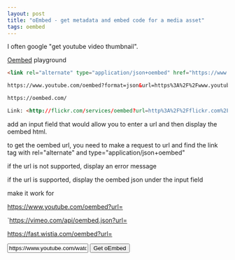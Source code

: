 ```yaml
---
layout: post
title: "oEmbed - get metadata and embed code for a media asset"
tags: oembed
---
```


I often google "get youtube video thumbnail".

[Oembed](https://oembed.com/) playground

```html
<link rel="alternate" type="application/json+oembed" href="https://www.youtube.com/oembed?format=json&amp;url=https%3A%2F%2Fwww.youtube.com%2Fwatch%3Fv%3Do0yf1cX76to" title="Adding Full Text Search to Rails Directory - Part 10">

https://www.youtube.com/oembed?format=json&url=https%3A%2F%2Fwww.youtube.com%2Fwatch%3Fv%3Do0yf1cX76to

https://oembed.com/

Link: <http://flickr.com/services/oembed?url=http%3A%2F%2Fflickr.com%2Fphotos%2Fbees%2F2362225867%2F&format=json>; rel="alternate"; type="application/json+oembed"; title="Bacon Lollys oEmbed Profile"
```

add an input field that would allow you to enter a url and then display the oembed html.

to get the oembed url, you need to make a request to url and find the link tag with rel="alternate" and type="application/json+oembed"

if the url is not supported, display an error message

if the url is supported, display the oembed json under the input field

make it work for

https://www.youtube.com/oembed?url=

`https://vimeo.com/api/oembed.json?url=

https://fast.wistia.com/oembed?url=

<script>
class VideoThumbnailPreview {
  constructor(container) {
    this.container = container;
    this.input = container.querySelector('.video-input');
    this.thumbnailOutput = container.querySelector('.video-thumbnail-output');
    this.dataOutput = container.querySelector('.video-data-output');
    
    // Bind event listeners
    this.input.addEventListener('input', () => this.fetchThumbnail());
    
    // Initial fetch if there's a value
    this.fetchThumbnail();
  }

  async fetchThumbnail() {
    const url = this.input.value;
    if (!url) {
      this.clearOutput();
      return;
    }

    const videoProvider = this.detectVideoProvider(url);
    if (!videoProvider) {
      this.clearOutput();
      return;
    }

    try {
      const data = await this.fetchOembedData(url, videoProvider);
      if (data) {
        this.thumbnailOutput.innerHTML = `<img src="${data.thumbnail_url}" alt="Video thumbnail">`;
        this.dataOutput.innerHTML = JSON.stringify(data, null, 2);
      } else {
        this.clearOutput();
      }
    } catch (error) {
      this.clearOutput();
    }
  }

  clearOutput() {
    this.thumbnailOutput.innerHTML = '';
    this.dataOutput.innerHTML = '';
  }

  detectVideoProvider(url) {
    if (url.match(/youtu/)) return 'youtube';
    if (url.match(/vimeo/)) return 'vimeo';
    if (url.match(/wistia/)) return 'wistia';
    return null;
  }

  async fetchOembedData(url, provider) {
    const endpoints = {
      youtube: `https://www.youtube.com/oembed?url=${encodeURIComponent(url)}&format=json`,
      vimeo: `https://vimeo.com/api/oembed.json?url=${encodeURIComponent(url)}`,
      wistia: `https://fast.wistia.com/oembed?url=${encodeURIComponent(url)}&format=json`
    };

    const endpoint = endpoints[provider];
    if (!endpoint) return null;

    const response = await fetch(endpoint);
    if (!response.ok) return null;

    const data = await response.json();
    return data;
  }
}

document.addEventListener('DOMContentLoaded', () => {
  const container = document.querySelector('#video-preview-container');
  window.videoPreview = new VideoThumbnailPreview(container);
});
</script>

<div id="video-preview-container">
  <div>
    <input 
      type="text" 
      value="https://www.youtube.com/watch?v=TcGXLorlXwQ"
      class="video-input" 
      placeholder="Enter video URL (YouTube, Vimeo, or Wistia)"
    >
    <button onclick="videoPreview.fetchThumbnail()">
      Get oEmbed
    </button>
  </div>
  <div class="video-output"></div>
  <div class="video-thumbnail-output"></div>
  <div class="video-data-output"></div>
</div>
